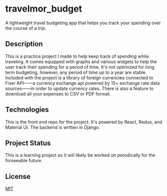 # travelmor_budget
A lightweight travel budgeting app that helps you track your spending over the course of a trip.

## Description
This is a practice project I made to help keep track of spending while traveling. It comes equipped with graphs and various widgets to help the user track their spending for a period of time. It's not optimized for long term budgeting, however, any period of time up to a year are stable. Included with the project is a library of foreign currencies connected to Fixer API——a currency exchange api powered by 15+ exchange rate data sources——in order to update currency rates. There is also a feature to download all your expenses to CSV or PDF format.

## Technologies
This is the front end repo for the project. It's powered by React, Redux, and Material UI. The backend is written in Django.

## Project Status
This is a learning project so it will likely be worked on perodically for the forseeable future.

## License
[MIT](https://choosealicense.com/licenses/mit/)
